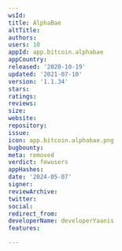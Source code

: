 ```yaml
---
wsId: 
title: AlphaBae
altTitle: 
authors: 
users: 10
appId: app.bitcoin.alphabae
appCountry: 
released: '2020-10-19'
updated: '2021-07-10'
version: '1.1.34'
stars: 
ratings: 
reviews: 
size: 
website: 
repository: 
issue: 
icon: app.bitcoin.alphabae.png
bugbounty: 
meta: removed
verdict: fewusers
appHashes: 
date: '2024-05-07'
signer: 
reviewArchive: 
twitter: 
social: 
redirect_from: 
developerName: developerYaanis
features: 

---
```


